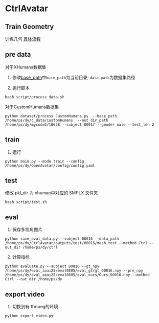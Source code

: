 # CtrlAvatar
## Train Geometry
训练几何 [具体流程](geometry/README.md)

## pre data
对于XHumans数据集

1. 修改[base_path](config/SXHumans.yaml)中``base_path``为当前目录;
``data_path``为数据集路径

2. 运行脚本
```
bash script/process_data.sh
```

对于CustomHumans数据集
```
python dataset/process_CustomHumans.py  --base_path /home/ps/dy/c_data/CustomHumans  --out_dir_path /home/ps/dy/mycode2/t0628 --subject 00017 --gender male --test_len 2
```


## train
1. 运行
```
python main.py --mode train --config /home/ps/dy/OpenAvatar/config/config.yaml
```

## test
修改 pkl_dir 为 xhuman中对应的 SMPLX 文件夹
```
bash script/test.sh
```

## eval
1. 保存多视角图片
```
python save_eval_data.py --subject 00016 --data_path /home/ps/dy/CtrlAvatar/outputs/test/00016/mesh_test --method Ctrl --out_dir /home/ps/dy/ctrl
```

2. 计算指标
```
python evaluate.py --subject 00016 --gt_npy /home/ps/dy/eval_aaai25/eval0805/eval_gt/gt_00016.npy --pre_npy /home/ps/dy/eval_aaai25/eval0805/eval_ours/Ours_00016.npy --method Ctrl --out_dir /home/ps/dy
```

## export video 
1. 切换到有 ffmpeg的环境
```
python export_video.py
```
